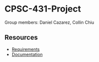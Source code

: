 # CPSC-431-Project
Group members: Daniel Cazarez, Collin Chiu
## Resources
* [Requirements](https://docs.google.com/document/d/1M0BCGVn-g3efD7M43ciKlHlO_XUyMNbteuaLTHqndL8/edit?usp=sharing)
* [Documentation](https://docs.google.com/document/d/17pH2SC4F9Aucfo2TK2npwmB2bFLKcu9IzJesVZlUt5Q/edit?usp=sharing)
